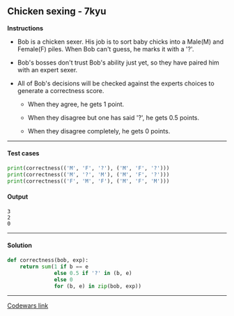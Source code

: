 ## Chicken sexing - 7kyu

**Instructions**

- Bob is a chicken sexer. His job is to sort baby chicks into a Male(M) and Female(F) piles. When Bob can't guess, he marks it with a '?'.

- Bob's bosses don't trust Bob's ability just yet, so they have paired him with an expert sexer. 

- All of Bob's decisions will be checked against the experts choices to generate a correctness score.

    - When they agree, he gets 1 point.
    
    - When they disagree but one has said '?', he gets 0.5 points.
    
    - When they disagree completely, he gets 0 points.

---

#### Test cases

```python
print(correctness(('M', 'F', '?'), ('M', 'F', '?')))
print(correctness(('M', '?', 'M'), ('M', 'F', '?')))
print(correctness(('F', 'M', 'F'), ('M', 'F', 'M')))
```

#### Output 
```
3
2
0
```

---

#### Solution

```python
def correctness(bob, exp):
    return sum(1 if b == e 
               else 0.5 if '?' in (b, e)
               else 0
               for (b, e) in zip(bob, exp))
```

---


[Codewars link](https://www.codewars.com/kata/57ed40e3bd793e9c92000fcb)
